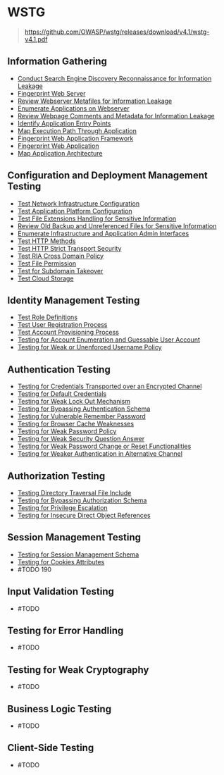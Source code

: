 # WSTG

> https://github.com/OWASP/wstg/releases/download/v4.1/wstg-v4.1.pdf

<!-- 11 sub-categories - 91 controls -->

## Information Gathering

- [Conduct Search Engine Discovery Reconnaissance for
Information Leakage](./WSTG/WSTG-INFO-01.md)
- [Fingerprint Web Server](./WSTG/WSTG-INFO-02.md)
- [Review Webserver Metafiles for Information Leakage](./WSTG/WSTG-INFO-03.md)
- [Enumerate Applications on Webserver](./WSTG/WSTG-INFO-04.md)
- [Review Webpage Comments and Metadata for Information Leakage](./WSTG/WSTG-INFO-05.md)
- [Identify Application Entry Points](./WSTG/WSTG-INFO-06.md)
- [Map Execution Path Through Application](./WSTG/WSTG-INFO-07.md)
- [Fingerprint Web Application Framework](./WSTG/WSTG-INFO-08.md)
- [Fingerprint Web Application](./WSTG/WSTG-INFO-09.md)
- [Map Application Architecture](./WSTG/WSTG-INFO-10.md)

## Configuration and Deployment Management Testing

- [Test Network Infrastructure Configuration](./WSTG/WSTG-CONF-01.md)
- [Test Application Platform Configuration](./WSTG/WSTG-CONF-02.md)
- [Test File Extensions Handling for Sensitive Information](./WSTG/WSTG-CONF-03.md)
- [Review Old Backup and Unreferenced Files for Sensitive Information](./WSTG/WSTG-CONF-04.md)
- [Enumerate Infrastructure and Application Admin Interfaces](./WSTG/WSTG-CONF-05.md)
- [Test HTTP Methods](./WSTG/WSTG-CONF-06.md)
- [Test HTTP Strict Transport Security](./WSTG/WSTG-CONF-07.md)
- [Test RIA Cross Domain Policy](./WSTG/WSTG-CONF-08.md)
- [Test File Permission](./WSTG/WSTG-CONF-09.md)
- [Test for Subdomain Takeover](./WSTG/WSTG-CONF-10.md)
- [Test Cloud Storage](./WSTG/WSTG-CONF-11.md)

## Identity Management Testing

- [Test Role Definitions](./WSTG/WSTG-IDNT-01.md)
- [Test User Registration Process](./WSTG/WSTG-IDNT-02.md)
- [Test Account Provisioning Process](./WSTG/WSTG-IDNT-03.md)
- [Testing for Account Enumeration and Guessable User
Account](./WSTG/WSTG-IDNT-04.md)
- [Testing for Weak or Unenforced Username Policy](./WSTG/WSTG-IDNT-05.md)

## Authentication Testing

- [Testing for Credentials Transported over an Encrypted Channel](./WSTG/WSTG-ATHN-01.md)
- [Testing for Default Credentials](./WSTG/WSTG-ATHN-02.md)
- [Testing for Weak Lock Out Mechanism](./WSTG/WSTG-ATHN-03.md)
- [Testing for Bypassing Authentication Schema](./WSTG/WSTG-ATHN-04.md)
- [Testing for Vulnerable Remember Password](./WSTG/WSTG-ATHN-05.md)
- [Testing for Browser Cache Weaknesses](./WSTG/WSTG-ATHN-06.md)
- [Testing for Weak Password Policy](./WSTG/WSTG-ATHN-07.md)
- [Testing for Weak Security Question Answer](./WSTG/WSTG-ATHN-08.md)
- [Testing for Weak Password Change or Reset Functionalities](./WSTG/WSTG-ATHN-09.md)
- [Testing for Weaker Authentication in Alternative Channel](./WSTG/WSTG-ATHN-10.md)

## Authorization Testing

- [Testing Directory Traversal File Include](./WSTG/WSTG-ATHZ-01.md)
- [Testing for Bypassing Authorization Schema](./WSTG/WSTG-ATHZ-02.md)
- [Testing for Privilege Escalation](./WSTG/WSTG-ATHZ-03.md)
- [Testing for Insecure Direct Object References](./WSTG/WSTG-ATHZ-04.md)

## Session Management Testing

- [Testing for Session Management Schema](./WSTG/WSTG-SESS-01.md)
- [Testing for Cookies Attributes](./WSTG/WSTG-SESS-02.md)
- #TODO 190

## Input Validation Testing

- #TODO

## Testing for Error Handling

- #TODO

## Testing for Weak Cryptography

- #TODO

## Business Logic Testing

- #TODO

## Client-Side Testing

- #TODO